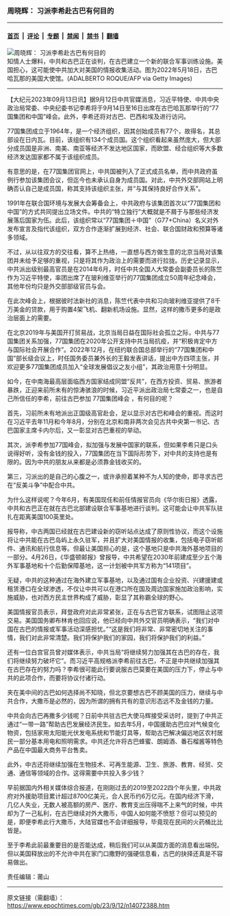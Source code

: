 ### 周晓辉： 习派李希赴古巴有何目的

---

#### [首页](../../../..?n14072388) &nbsp;|&nbsp; [评论](../../../../../epoch-comment?n14072388) &nbsp;|&nbsp; [专题](../../../../../epoch-special?n14072388) &nbsp;|&nbsp; [禁闻](../../../../../epoch-news?n14072388) &nbsp;|&nbsp; [禁书](../../../../../books?n14072388) &nbsp;|&nbsp; [翻墙](https://github.com/gfw-breaker/nogfw/blob/master/README.md?n14072388)


<div><img alt="周晓辉： 习派李希赴古巴有何目的" class="attachment-djy_600_400 size-djy_600_400 wp-post-image" src="https://i.epochtimes.com/assets/uploads/2023/03/id13940989-GettyImages-1240745289-600x400.jpg"/>
<div class="caption">
 知情人士爆料，中共和古巴正在谈判，在古巴建立一个新的联合军事训练设施。美国担心，这可能使中共加大对美国的情报收集活动。图为2022年5月18日，古巴哈瓦那的美国大使馆。(ADALBERTO ROQUE/AFP via Getty Images)
</div></div><hr/><div class="post_content" id="artbody" itemprop="articleBody">
 <!-- article content begin -->
 <p>
  【大纪元2023年09月13日讯】据9月12日中共官媒消息，习近平特使、中共中央政治局常委、中央纪委书记李希将于9月14日至16日出席在古巴哈瓦那举行的“77国集团和中国”峰会。此外，李希还将对古巴、巴西和埃及进行访问。
 </p>
 <p>
  77国集团成立于1964年，是一个经济组织，因其创始成员有77个，故得名，其总部设在日内瓦。目前，该组织有134个成员国。这个组织看起来虽然庞大，但大部分成员国是非洲、南美、南亚等经济不发达地区国家，而欧盟、经合组织等大多数经济发达国家都不属于该组织成员。
 </p>
 <p>
  有意思的是，在77国集团官网上，中共国被列入了正式成员名单，而中共政府虽例行参加该集团会议，但迄今也未承认自身为成员国。对此，中共外交部网站上明确否认自己是成员国，称其支持该组织主张，并“与其保持良好合作关系”。
 </p>
 <p>
  1991年在联合国环境与发展大会筹备会上，中共政府与该集团首次以“77国集团和中国”的方式共同提出立场文件。中共的“特立独行”大概就是不屑于与那些经济发展落后国家为伍。此后，该组织常以“77国集团＋中国”（G77+China）名义对外发布宣言及指代该组织，双方合作逐渐扩展到经济、社会、联合国财政和预算等诸多领域。
 </p>
 <p>
  不过，从以往双方的交往看，算不上热络，一直想与西方做生意的北京当局对该集团并未给予足够的重视，只是将其作为政治上的需要而进行拉拢。历史记录显示，中共派出级别最高官员是在2014年6月，时任中共全国人大常委会副委员长的陈竺作为习近平特使，率团出席了在玻利维亚举行的77国集团成立50周年纪念峰会，其他年份均只是外交部部级官员与会。
 </p>
 <p>
  在此次峰会上，根据彼时法新社的消息，陈竺代表中共和习向玻利维亚提供了8千万美金的贷款，用于购置4架飞机、翻新机场设施。显然，这样的撒币更多的是政治层面上的需要。
 </p>
 <p>
  在北京2019年与美国开打贸易战，北京当局日益在国际社会孤立之际，中共与77国集团关系加强，77国集团在2020年公开支持中共当局抗疫，并“积极肯定中方与国际社会开展合作”。2022年12月，在纽约联合国总部举行的“77国集团和中国”部长级会议上，时任国务委员兼外长的王毅发表讲话，提出中方四项主张，并欢迎更多77国集团成员加入“全球发展倡议之友小组”，其政治用意十分明显。
 </p>
 <p>
  如今，在中南海最高层面临西方国家结成同盟“反共”，在西方投资、贸易、旅游者暴跌，正迎来前所未有的惊涛骇浪的时候，习近平派出政治局七常委之一，也是自己所信任的李希，前往古巴参加
  <ok href="https://www.epochtimes.com/gb/tag/77%E5%9B%BD%E9%9B%86%E5%9B%A2%E5%B3%B0%E4%BC%9A.html">
   77国集团峰会
  </ok>
  ，有何目的呢？
 </p>
 <p>
  首先，习前所未有地派出正国级高官赴会，足以显示对古巴和峰会的重视。而这时在习近平去年11月和今年8月，分别在北京和南非两次会见古共中央第一书记、古巴国家主席卡内尔后，又一彰显对古巴重视的举动。
 </p>
 <p>
  其次，派李希参加77国峰会，拟加强与发展中国家的联系，但如果李希只是口头说得好听，没有金钱的投入，77国集团在当下国际形势下，对中共的支持也是有限的。因为中共的朋友从来都是必须靠金钱收买的。
 </p>
 <p>
  第三，习派出的是自己的心腹之一，或许承担着某种不为人知的使命，即寻求古巴在“反美斗争”中配合中共。
 </p>
 <p>
  为什么这样说呢？今年6月，有美国现任和前任情报官员向《华尔街日报》透露，中共和古巴正在就在古巴北部建设联合军事基地进行谈判。这可能会让中共军队驻扎在距离美国100英里处。
 </p>
 <p>
  报导称，中古两国已经就在古巴建设新的窃听站点达成了原则性协议，而这个设施将让中共能在古巴岛屿上永久驻军，并且扩大对美国情报的收集，包括电子窃听邮件、通讯和航行信息等。但最让美国担心的是，这个基地只是中共海外基地项目的一部分。4月26日，《华盛顿邮报》曾报导，中共希望在2030年前建成至少五个海外军事基地和十个后勤保障基地，这一计划被中共军方称为“141项目”。
 </p>
 <p>
  无疑，中共的这种通过在海外建立军事基地，以及通过国有企业投资、兴建援建或租赁港口在全球渗透，不仅让中共可以在港口所在国及周边国家施加政治影响，实施威胁，也对西方民主世界构成了威胁，彰显了其称霸全球的野心。
 </p>
 <p>
  美国情报官员表示，拜登政府对此非常紧张，正在与古巴官方联系，试图阻止这项交易。美国国务卿布林肯也回应说，他已经向中共外交官员明确表示，“我们对中国在古巴的情报或军事活动深感担忧。”“这是我们将非常、非常密切地关注的事情，我们对此非常清楚。我们将保护我们的家园，我们将保护我们的利益。”
 </p>
 <p>
  还有一位白宫官员曾对媒体表示，中共当局“将继续努力加强其在古巴的存在，我们将继续努力破坏它”。而习近平高规格派李希前往古巴，不正是中共继续加强其在古巴存在的努力吗？李希很可能此行要说服古巴莫要在美国的压力下，停止与中共的此项合作，而要将协议付诸行动。
 </p>
 <p>
  夹在美中间的古巴如何选择尚不知晓，但北京要想古巴不顾美国的压力，继续与中共合作，大撒币是必然的，因为所谓的拥有共有的意识形态远不及金钱的力量。
 </p>
 <p>
  中共会向古巴再撒多少钱呢？日前中共驻古巴大使马辉接受采访时，提到了中共正通过“一带一路”帮助古巴发展经济民生。如去年5月，中国援助古巴应对气候变化物资，包括家用太阳能光伏发电系统和节能灯具等，帮助古巴解决偏远地区农村居民一部分基本用电和照明需求。中共还允许将古巴蜂蜜、朗姆酒、番石榴酱等特色产品在中国最大商务平台售卖。
 </p>
 <p>
  此外，中古还将继续加强在生物技术、可再生能源、卫生、旅游、教育、经贸、交通、通信等领域的合作。这得需要中共投入多少钱？
 </p>
 <p>
  早前据国内外相关媒体综合报道，在刚刚过去的2019至2022四个年头里，中共政府对外援助项目累计超过8700亿美元，合人民币约6万亿元。在国内经济下滑，几亿人失业，无数人被高额的房产、医疗、教育支出压得喘不上来气的时候，中共却为了一己私利，在古巴继续对外大撒币，中国人如何能不愤怒？但可以预见的是，即便李希此行大撒币，大陆官媒也不会详细报导，毕竟现在民间的火药桶比比皆是。
 </p>
 <p>
  至于李希此前最重要目的是否能达成，稍后我们可以从美国方面的消息看出端倪。但以美国释放出的不允许中共在家门口撒野的强硬信息看，古巴的抉择还真是不容易做出。
 </p>
 <p>
  责任编辑：莆山
 </p>
 <!-- article content end -->
 <div id="below_article_ad">
 </div>
</div>


---

原文链接（需翻墙）：https://www.epochtimes.com/gb/23/9/12/n14072388.htm